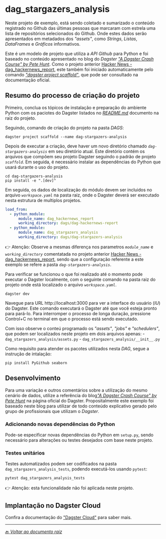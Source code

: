 # dag_stargazers_analysis

Neste projeto de exemplo, está sendo coletado e sumarizado o conteúdo registrado no Github das últimas pessoas que marcaram com estrela uma lista de repositórios selecionados do Github. Onde estes dados serão apresentados em metadados dos _"assets"_, como *Strings*, *Listas*, *DataFrames* e *Gráficos* informativos.

Este é um modelo de projeto que utiliza a _API Github_ para Python e foi baseado no conteúdo apresentado no blog do _Dagster_ [_"A Dagster Crash Course" by Pete Hunt_](https://dagster.io/blog/dagster-crash-course-oct-2022). Como o projeto anterior [Hacker News - dag_hackernews_report](../dag-hackernews-report/README.md), este também foi iniciado  automaticamente pelo comando [*"dagster project scaffold"*](https://docs.dagster.io/getting-started/create-new-project), que pode ser consultado na documentação oficial.


## Resumo do processo de criação do projeto

Primeiro, conclua os tópicos de instalação e preparação do ambiente Python com os paciotes do Dagster listados no [*README.md*](../README.md) documento na raiz do projeto.

Seguindo, comando de criação do projeto na pasta _DAGS_:

```shell
dagster project scaffold --name dag-stargazers-analysis
```

Depois de executar a criação, deve haver um novo diretório chamado _`dag-stargazers-analysis`_ em seu diretório atual. Este diretório contém os arquivos que compõem seu projeto Dagster seguindo o padrão de projeto _`scaffold`_. Em seguida, é necessário instalar as dependências do Python que usará durante o uso do projeto.

```shell
cd dag-stargazers-analysis
pip install -e ".[dev]"
```

Em seguida, os dados de localização do módulo devem ser incluidos no arquivo _`workspace.yaml`_ na pasta raiz, onde o Dagster deverá ser executado nesta estrutura de multiplos projetos.

```yaml
load_from:
  - python_module:
      module_name: dag_hackernews_report
      working_directory: dags/dag-hackernews-report
  - python_module:
      module_name: dag_stargazers_analysis
      working_directory: dags/dag-stargazers-analysis
```

👉 Atenção: Observe a mesmas diferença nos parametros _`module_name`_ e _`working_directory`_ comentatada no projeto anterior [Hacker News - dag_hackernews_report](../dag-hackernews-report/README.md), sendo que a configuração referente a este exemplo se refere a pasta _`dag-stargazers-analysis`_.


Para verificar se funcionou o que foi realizado até o momento pode executar o Dagster localmente, com o seguinte comando na pasta raiz do projeto onde está localizado o arquivo _`workspace.yaml`_.

```shell
dagster dev
```

Navegue para URL http://localhost:3000 para ver a interface do usuário (_IU_) do Dagster. Este comando executará o Dagster até que você esteja pronto para pará-lo. Para interromper o processo de longa duração, pressione Control+C no terminal em que o processo está sendo executado.

Com isso observe o conteú programado os _"assets"_, _"jobs"_ e _"schedulers"_, que podem ser localizados neste projeto em dois arquivos apenas:
    - `dag_stargazers_analysis/assets.py`
    - `dag_stargazers_analysis/__init__.py`

Como requisito para atender os pacotes utilizados nesta _DAG_, segue a instrução de intalação:

```shell
pip install PyGithub seaborn
```

## Desenvolvimento

Para uma variação e outros comentários sobre a utilização do mesmo cenário de dados, utilize a referência do blog[_"A Dagster Crash Course" by Pete Hunt_](https://dagster.io/blog/dagster-crash-course-oct-2022) na página oficial do Dagster. Propositalmente este exemplo foi baseado neste blog para utilizar de todo conteúdo explicativo gerado pelo grupo de profissionais que utilizam o _Dagster_.

### Adicionando novas dependências do Python

Pode-se especificar novas dependências do Python em `setup.py`, sendo necessário para alterações ou testes desejados com base neste projeto.

### Testes unitários

Testes automatizados podem ser codificados na pasta `dag_stargazers_analysis_tests`, podendo executá-los usando `pytest`:

```bash
pytest dag_stargazers_analysis_tests
```

👉 Atenção: esta funcionalidade não foi aplicada neste projeto.

## Implantação no Dagster Cloud

Confira a documentação do ["Dagster Cloud"](https://docs.dagster.cloud) para saber mais.

_____


[:back: *Voltar ao documento raiz*](/README.md)